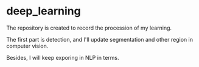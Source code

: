 # deep_learning
The repository is created to record the procession of my learning.

The first part is detection, and I'll update segmentation and other region in computer vision.

Besides, I will keep exporing in NLP in terms.
